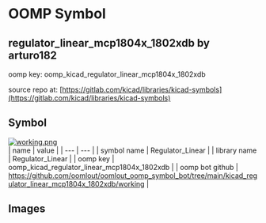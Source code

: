 # OOMP Symbol  
## regulator_linear_mcp1804x_1802xdb  by arturo182  
  
oomp key: oomp_kicad_regulator_linear_mcp1804x_1802xdb  
  
source repo at: [https://gitlab.com/kicad/libraries/kicad-symbols](https://gitlab.com/kicad/libraries/kicad-symbols)  
## Symbol  
  
[![working.png](working_600.png)](working.png)  
| name | value | 
| --- | --- | 
| symbol name | Regulator_Linear | 
| library name | Regulator_Linear | 
| oomp key | oomp_kicad_regulator_linear_mcp1804x_1802xdb | 
| oomp bot github | https://github.com/oomlout/oomlout_oomp_symbol_bot/tree/main/kicad_regulator_linear_mcp1804x_1802xdb/working | 
## Images  
